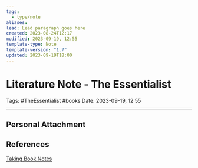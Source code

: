 ```yaml
---
tags:
  - type/note
aliases: 
lead: Lead paragraph goes here
created: 2023-08-24T12:17
modified: 2023-09-19, 12:55
template-type: Note
template-version: "1.7"
updated: 2023-09-19T18:00
---
```


# Literature Note - The Essentialist

Tags: #TheEssentialist #books 
Date: 2023-09-19, 12:55

---

## Personal Attachment


## References

[Taking Book Notes](../../SLIP-BOX/Taking%20Book%20Notes.md)